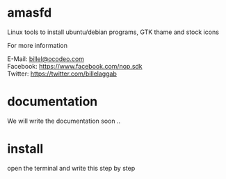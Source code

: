 # amasfd
Linux tools to install ubuntu/debian programs, GTK thame and stock icons

For more information

E-Mail: billel@ocodeo.com<br/>
Facebook: https://www.facebook.com/nop.sdk<br/>
Twitter: https://twitter.com/billelaggab<br/>

# documentation
We will write the documentation soon ..
# install
open the terminal and write this step by step<br />
